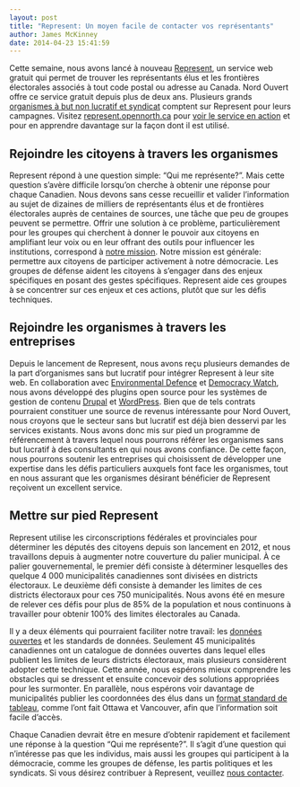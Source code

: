 ```yaml
---
layout: post
title: "Represent: Un moyen facile de contacter vos représentants"
author: James McKinney
date: 2014-04-23 15:41:59
---
```

Cette semaine, nous avons lancé à nouveau [Represent](https://represent.opennorth.ca/), un service web gratuit qui permet de trouver les représentants élus et les frontières électorales associés à tout code postal ou adresse au Canada. Nord Ouvert offre ce service gratuit depuis plus de deux ans. Plusieurs grands [organismes à but non lucratif et syndicat](https://represent.opennorth.ca/#users) comptent sur Represent pour leurs campagnes. Visitez [represent.opennorth.ca](https://represent.opennorth.ca/) pour [voir le service en action](https://represent.opennorth.ca/demo/) et pour en apprendre davantage sur la façon dont il est utilisé. 

## Rejoindre les citoyens à travers les organismes

Represent répond à une question simple: “Qui me représente?”. Mais cette question s’avère difficile lorsqu’on cherche à obtenir une réponse pour chaque Canadien. Nous devons sans cesse recueillir et valider l’information au sujet de dizaines de milliers de représentants élus et de frontières électorales auprès de centaines de sources, une tâche que peu de groupes peuvent se permettre. Offrir une solution à ce problème, particulièrement pour les groupes qui cherchent à donner le pouvoir aux citoyens en amplifiant leur voix ou en leur offrant des outils pour influencer les institutions, correspond à [notre mission](http://nordouvert.ca/a-propos/). Notre mission est générale: permettre aux citoyens de participer activement à notre démocracie. Les groupes de défense aident les citoyens à s’engager dans des enjeux spécifiques en posant des gestes spécifiques. Represent aide ces groupes à se concentrer sur ces enjeux et ces actions, plutôt que sur les défis techniques. 

## Rejoindre les organismes à travers les entreprises

Depuis le lancement de Represent, nous avons reçu plusieurs demandes de la part d’organismes sans but lucratif pour intégrer Represent à leur site web. En collaboration avec [Environmental Defence](http://environmentaldefence.ca/) et [Democracy Watch](http://democracywatch.ca/), nous avons développé des plugins open source pour les systèmes de gestion de contenu [Drupal](https://drupal.org/project/represent) et [WordPress](http://wordpress.org/plugins/represent-api/). Bien que de tels contrats pourraient constituer une source de revenus intéressante pour Nord Ouvert, nous croyons que le secteur sans but lucratif est déjà bien desservi par les services existants. Nous avons donc mis sur pied un programme de référencement à travers lequel nous pourrons référer les organismes sans but lucratif à des consultants en qui nous avons confiance. De cette façon, nous pourrons soutenir les entreprises qui choisissent de développer une expertise dans les défis particuliers auxquels font face les organismes, tout en nous assurant que les organismes désirant bénéficier de Represent reçoivent un excellent service.

## Mettre sur pied Represent

Represent utilise les circonscriptions fédérales et provinciales pour déterminer les députés des citoyens depuis son lancement en 2012, et nous travaillons depuis à augmenter notre couverture du palier municipal. À ce palier gouvernemental, le premier défi consiste à déterminer lesquelles des quelque 4 000 municipalités canadiennes sont divisées en districts électoraux. Le deuxième défi consiste à demander les limites de ces districts électoraux pour ces 750 municipalités. Nous avons été en mesure de relever ces défis pour plus de 85% de la population et nous continuons à travailler pour obtenir 100% des limites électorales au Canada.

Il y a deux éléments qui pourraient faciliter notre travail: les [données ouvertes](http://opendefinition.org/) et les standards de données. Seulement 45 municipalités canadiennes ont un catalogue de données ouvertes dans lequel elles publient les limites de leurs districts électoraux, mais plusieurs considèrent adopter cette technique. Cette année, nous espérons mieux comprendre les obstacles qui se dressent et ensuite concevoir des solutions appropriées pour les surmonter. En parallèle, nous espérons voir davantage de municipalités publier les coordonnées des élus dans un [format standard de tableau](https://represent.opennorth.ca/government/), comme l’ont fait Ottawa et Vancouver, afin que l’information soit facile d’accès.

Chaque Canadien devrait être en mesure d’obtenir rapidement et facilement une réponse à la question “Qui me représente?”. Il s’agit d’une question qui n’intéresse pas que les individus, mais aussi les groupes qui participent à la démocracie, comme les groupes de défense, les partis politiques et les syndicats. Si vous désirez contribuer à Represent, veuillez [nous contacter](mailto:represent@opennorth.ca).
